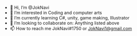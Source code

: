 - 👋 Hi, I’m @JokNavi
- 👀 I’m interested in Coding and computer arts
- 🌱 I’m currently learning C#, unity, game making, Illustrator
- 💞️ I’m looking to collaborate on: Anything listed above
- 📫 How to reach me JokNavi#1750 or JokNavi1@gmail.com

<!---
JokNavi/JokNavi is a ✨ special ✨ repository because its `README.md` (this file) appears on your GitHub profile.
You can click the Preview link to take a look at your changes.
--->
